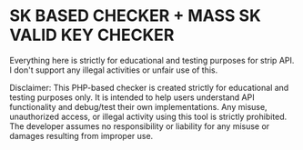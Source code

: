 # SK BASED CHECKER + MASS SK VALID KEY CHECKER

Everything here is strictly for educational and testing purposes for strip API. I don't support any illegal activities or unfair use of this.

Disclaimer: This PHP-based checker is created strictly for educational and testing purposes only. It is intended to help users understand API functionality and debug/test their own implementations. Any misuse, unauthorized access, or illegal activity using this tool is strictly prohibited. The developer assumes no responsibility or liability for any misuse or damages resulting from improper use.

